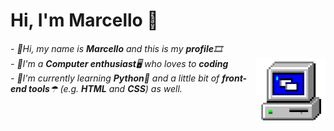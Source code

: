 # Hi, I'm Marcello 🍕

<p>
  <em>
      - 🎉Hi, my name is <b>Marcello</b> and this is my <b>profile</b>🎞<br><img src="https://github.com/TheDudeThatCode/TheDudeThatCode/blob/master/Assets/PC.gif" height=100 align="right"/>
      - 📐I'm a <b>Computer enthusiast</b>🖥 who <i>loves</i> to <b>coding</b><br>
      - 🎨I'm currently learning <b>Python</b>🐍 and a little bit of <b>front-end tools</b>☂ (e.g. <b>HTML</b> and <b>CSS</b>) as well.<br>
  </em>
</p>


